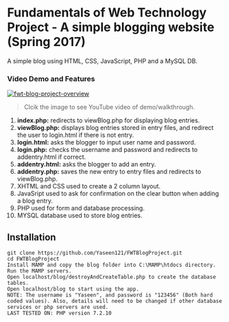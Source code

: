 # Fundamentals of Web Technology Project - A simple blogging website (Spring 2017)

A simple blog using HTML, CSS, JavaScript, PHP and a MySQL DB.

### Video Demo and Features

[![fwt-blog-project-overview](http://img.youtube.com/vi/IbXTN8fK4Og/0.jpg)](https://www.youtube.com/watch?v=IbXTN8fK4Og&feature=youtu.be "Fundamentals of Web Technology Blog Project Video")
>Clcik the image to see YouTube video of demo/walkthrough. 

1. **index.php:** redirects to viewBlog.php for displaying blog entries.
2. **viewBlog.php:** displays blog entries stored in entry files, and redirect the user to login.html if there is not entry.
3. **login.html:** asks the blogger to input user name and password.
4. **login.php:** checks the username and password and redirects to addentry.html if correct.
5. **addentry.html:** asks the blogger to add an entry.
6. **addentry.php:** saves the new entry to entry files and redirects to viewBlog.php.
7. XHTML and CSS used to create a 2 column layout. 
8. JavaSript used to ask for confirmation on the clear button when adding a blog entry. 
9. PHP used for form and database processing. 
10. MYSQL database used to store blog entries. 

## Installation

```
git clone https://github.com/Yaseen121/FWTBlogProject.git
cd FWTBlogProject
Install MAMP and copy the blog folder into C:\MAMP\htdocs directory.
Run the MAMP servers.
Open localhost/blog/destroyAndCreateTable.php to create the database tables.
Open localhost/blog to start using the app.
NOTE: The username is "Yaseen", and password is "123456" (Both hard coded values). Also, details will need to be changed if other database services or php servers are used. 
LAST TESTED ON: PHP version 7.2.10
```

    
